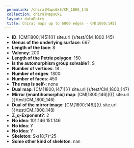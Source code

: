 ```yaml
--- 
 permalink: /chiralMaps6kE/CM_1800_145 
 collection: chiralMaps6kE
 layout: dataEntry
 title: Chiral maps up to 6000 edges - CM[1800;145]
---
```


- **ID**: [CM[1800;145]]({{ site.url }}/test/CM_1800_145)
- **Genus of the underlying surface**: 667
- **Length of the face**: 8
- **Valency**: 200
- **Length of the Petrie polygon**: 150
- **Is the automorphism group solvable?**: S
- **Number of vertices**: 18
- **Number of edges**: 1800
- **Number of faces**: 450
- **The map is self-**: none
- **Dual map**: [CM[1800;147]]({{ site.url }}/test/CM_1800_147)
- **Mirror (enantihomorphic) map**: [CM[1800;146]]({{ site.url }}/test/CM_1800_146)
- **Dual of the mirror image**: [CM[1800;148]]({{ site.url }}/test/CM_1800_148)
- **Z_q-Exponent?**: 2
- **No idea**:  101:146 151:146
- **No idea**: Y
- **No idea**: Y
- **Skeleton**: Sk(18;7)^25
- **Some other kind of skeleton**: nan
